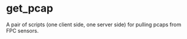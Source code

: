 # get_pcap
A pair of scripts (one client side, one server side) for pulling pcaps from FPC sensors.
